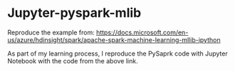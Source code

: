 # Jupyter-pyspark-mlib
Reproduce the example from: https://docs.microsoft.com/en-us/azure/hdinsight/spark/apache-spark-machine-learning-mllib-ipython

As part of my learning process, I reproduce the PySaprk code with Jupyter Notebook with the code from the above link.
